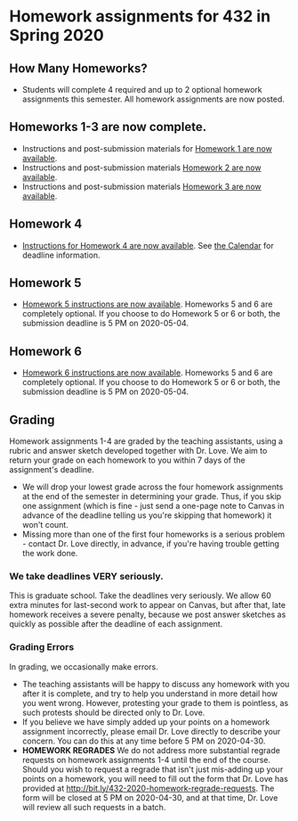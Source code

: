 # Homework assignments for 432 in Spring 2020

## How Many Homeworks?

- Students will complete 4 required and up to 2 optional homework assignments this semester. All homework assignments are now posted.

## Homeworks 1-3 are now complete.

- Instructions and post-submission materials for [Homework 1 are now available](https://github.com/THOMASELOVE/2020-432/tree/master/homework/hw01).
- Instructions and post-submission materials [Homework 2 are now available](https://github.com/THOMASELOVE/2020-432/tree/master/homework/hw02).
- Instructions and post-submission materials [Homework 3 are now available](https://github.com/THOMASELOVE/2020-432/tree/master/homework/hw03).

## Homework 4

- [Instructions for Homework 4 are now available](https://github.com/THOMASELOVE/2020-432/tree/master/homework/hw04). See [the Calendar](https://github.com/THOMASELOVE/2020-432/blob/master/calendar.md) for deadline information.

## Homework 5

- [Homework 5 instructions are now available](https://github.com/THOMASELOVE/2020-432/blob/master/homework/hw05/README.md). Homeworks 5 and 6 are completely optional. If you choose to do Homework 5 or 6 or both, the submission deadline is 5 PM on 2020-05-04. 

## Homework 6

- [Homework 6 instructions are now available](https://github.com/THOMASELOVE/2020-432/blob/master/homework/hw06/README.md). Homeworks 5 and 6 are completely optional. If you choose to do Homework 5 or 6 or both, the submission deadline is 5 PM on 2020-05-04. 

## Grading

Homework assignments 1-4 are graded by the teaching assistants, using a rubric and answer sketch developed together with Dr. Love. We aim to return your grade on each homework to you within 7 days of the assignment's deadline. 

- We will drop your lowest grade across the four homework assignments at the end of the semester in determining your grade. Thus, if you skip one assignment (which is fine - just send a one-page note to Canvas in advance of the deadline telling us you're skipping that homework) it won't count.
- Missing more than one of the first four homeworks is a serious problem - contact Dr. Love directly, in advance, if you're having trouble getting the work done.

### We take deadlines VERY seriously.

This is graduate school. Take the deadlines very seriously. We allow 60 extra minutes for last-second work to appear on Canvas, but after that, late homework receives a severe penalty, because we post answer sketches as quickly as possible after the deadline of each assignment.

### Grading Errors

In grading, we occasionally make errors.

- The teaching assistants will be happy to discuss any homework with you after it is complete, and try to help you understand in more detail how you went wrong. However, protesting your grade to them is pointless, as such protests should be directed only to Dr. Love. 
- If you believe we have simply added up your points on a homework assignment incorrectly, please email Dr. Love directly to describe your concern. You can do this at any time before 5 PM on 2020-04-30.
- **HOMEWORK REGRADES** We do not address more substantial regrade requests on homework assignments 1-4 until the end of the course. Should you wish to request a regrade that isn't just mis-adding up your points on a homework, you will need to fill out the form that Dr. Love has provided at http://bit.ly/432-2020-homework-regrade-requests. The form will be closed at 5 PM on 2020-04-30, and at that time, Dr. Love will review all such requests in a batch.
